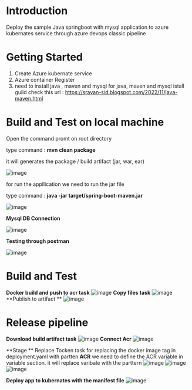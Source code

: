 # Introduction 
Deploy the sample Java springboot with mysql application to azure kubernates service through azure devops classic pipeline

# Getting Started
1. Create Azure kubernate service
2. Azure container Register
3. need to install java , maven and mysql
for java, maven and mysql istall guild check this url : https://sravan-sid.blogspot.com/2022/11/java-maven.html 
# Build and Test on local machine
Open the command promt on root directory

type command : **mvn clean package**

it will generates the package / build artifact (jar, war, ear)

![image](https://github.com/sidsravan/java-springboot_rest_api_crud_mysql/assets/39290179/538a3e24-21e0-419f-8b40-cefc437f7c0a)

for run the appllication we need to run the jar file

type command : **java -jar target/spring-boot-maven.jar**

![image](https://github.com/sidsravan/java-springboot_rest_api_crud_mysql/assets/39290179/a4c28875-c4d2-40a4-9e96-a13c66e2682e)


**Mysql DB Connection**

![image](https://github.com/sidsravan/java-springboot_rest_api_crud_mysql/assets/39290179/525592ae-108b-4fc0-90c6-532ed98561a2)

**Testing through postman**

![image](https://github.com/sidsravan/java-springboot_rest_api_crud_mysql/assets/39290179/24908199-e53c-4295-a94b-cbdf20d619c5)


# Build and Test

**Docker build and push to acr task**
![image](https://github.com/sidsravan/html-aks-azure-devops-classic-pipelin/assets/39290179/f4a34a0a-c8e5-4adc-9836-d43e8b8cf088)
**Copy files task**
![image](https://github.com/sidsravan/html-aks-azure-devops-classic-pipelin/assets/39290179/7d785bd2-33e9-400c-b8e1-a85001712547)
**Publish to artifact **
![image](https://github.com/sidsravan/html-aks-azure-devops-classic-pipelin/assets/39290179/a624dd77-e3f0-40a6-bf7a-491b1b006bf5)


# Release pipeline
**Download build artifact task**
![image](https://github.com/sidsravan/html-aks-azure-devops-classic-pipelin/assets/39290179/04123718-743f-4862-b426-bef80d72020e)
**Connect Acr**
![image](https://github.com/sidsravan/html-aks-azure-devops-classic-pipelin/assets/39290179/750497cd-dee3-40ae-b279-a88adfc12ad1)

**Stage **
Replace Tocken task for replacing the docker image tag in deployment.yaml with partten __ACR__
we need to define the ACR variable in variable section. it will replace varibale with the parttern
![image](https://github.com/sidsravan/html-aks-azure-devops-classic-pipelin/assets/39290179/9f8ee77a-043f-4d3d-a776-3c1232484a7b)
![image](https://github.com/sidsravan/html-aks-azure-devops-classic-pipelin/assets/39290179/2c35a028-caf2-4a46-9a5d-77c4f05d8b57)
![image](https://github.com/sidsravan/html-aks-azure-devops-classic-pipelin/assets/39290179/65283327-3904-4e16-8872-a3d2f9f039e0)

**Deploy app to kubernates with the manifest file**
![image](https://github.com/sidsravan/html-aks-azure-devops-classic-pipelin/assets/39290179/83caeaa3-08ec-40fc-a8bd-a93ed56bdaf5)






